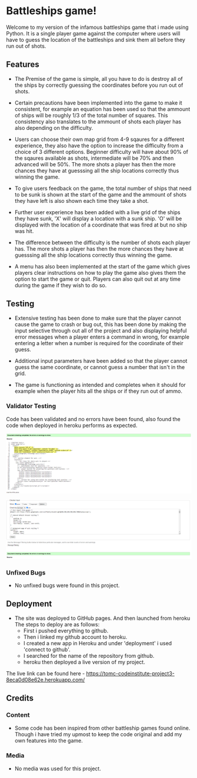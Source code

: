 # Battleships game!

Welcome to my version of the infamous battleships game that i made using Python. It is a single player game against the computer where users will have to guess
the location of the battleships and sink them all before they run out of shots.

## Features

- The Premise of the game is simple, all you have to do is destroy all of the ships by correctly guessing the coordinates before you run out of shots.

- Certain precautions have been implemented into the game to make it consistent, for example an equation has been used so that the ammount of ships will be roughly 1/3 of the total number of squares. This consistency also translates to the ammount of shots each player has also depending on the difficulty.
  
- Users can choose their own map grid from 4-9 sqaures for a different experience, they also have the option to increase the difficulty from a choice of 3 different options. Beginner difficulty will have about 90% of the sqaures available as shots, intermediate will be 70% and then advanced will be 50%. The more shots a player has then the more chances they have at guesssing all the ship locations correctly thus winning the game.

- To give users feedback on the game, the total number of ships that need to be sunk is shown at the start of the game and the ammount of shots they have left is also shown each time they take a shot.

- Further user experience has been added with a live grid of the ships they have sunk, 'X' will display a location with a sunk ship. 'O' will be displayed with the location of a coordinate that was fired at but no ship was hit.

- The difference between the difficulty is the number of shots each player has. The more shots a player has then the more chances they have at guesssing all the ship locations correctly thus winning the game.

- A menu has also been implemented at the start of the game which gives players clear instructions on how to play the game also gives them the option to start the game or quit. Players can also quit out at any time during the game if they wish to do so.

## Testing

- Extensive testing has been done to make sure that the player cannot cause the game to crash or bug out, this has been done by making the input selective through out all of the project and also displaying helpful error messages when a player enters a command in wrong, for example entering a letter when a number is required for the coordinate of their guess.

- Additional input parameters have been added so that the player cannot guess the same coordinate, or cannot guess a number that isn't in the grid. 

- The game is functioning as intended and completes when it should for example when the player hits all the ships or if they run out of ammo.

### Validator Testing

Code has been validated and no errors have been found, also found the code when deployed in heroku performs as expected.


![Testing](https://github.com/tomcoldham/quizproject2/blob/main/assets/images/project2htmlcheck.PNG)

![Testing](https://github.com/tomcoldham/quizproject2/blob/main/assets/images/csscheckproject2.PNG)


### Unfixed Bugs

- No unfixed bugs were found in this project.

## Deployment

- The site was deployed to GitHub pages. And then launched from heroku The steps to deploy are as follows:
  - First i pushed everything to github.
  - Then i linked my github account to heroku.
  - I created a new app in Heroku and under 'deployment' i used 'connect to github'.
  - I searched for the name of the repository from github.
  - heroku then deployed a live version of my project.
  
The live link can be found here - https://tomc-codeinstitute-project3-8eca0d08e62e.herokuapp.com/

## Credits

### Content
- Some code has been inspired from other battleship games found online.
Though i have tried my upmost to keep the code original 
and add my own features into the game.

### Media

- No media was used for this project.
